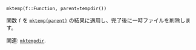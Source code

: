 ```
mktemp(f::Function, parent=tempdir())
```

関数 `f` を [`mktemp(parent)`](@ref) の結果に適用し、完了後に一時ファイルを削除します。

関連: [`mktempdir`](@ref).
